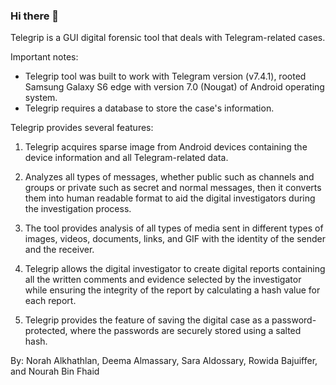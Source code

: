 ### Hi there 👋

Telegrip is a GUI digital forensic tool that deals with Telegram-related cases.

Important notes:

- Telegrip tool was built to work with Telegram version (v7.4.1), rooted Samsung Galaxy S6 edge with version 7.0 (Nougat) of Android operating system.
- Telegrip requires a database to store the case's information.

Telegrip provides several features: 

1. Telegrip acquires sparse image from Android devices containing the device information and all Telegram-related data.

2. Analyzes all types of messages, whether public such as channels and groups or private such as secret and normal messages, then it converts them into human readable format to aid the digital investigators during the investigation process.

3. The tool provides analysis of all types of media sent in different types of images, videos, documents, links, and GIF with the identity of the sender and the receiver.

4. Telegrip allows the digital investigator to create digital reports containing all the written comments and evidence selected by the investigator while ensuring the integrity of the report by calculating a hash value for each report. 

5. Telegrip provides the feature of saving the digital case as a password-protected, where the passwords are securely stored using a salted hash.


By: Norah Alkhathlan, Deema Almassary, Sara Aldossary, Rowida Bajuiffer, and Nourah Bin Fhaid
